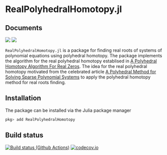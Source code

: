 # RealPolyhedralHomotopy.jl

## Documents
[![](https://img.shields.io/badge/docs-stable-blue.svg)](https://klee669.github.io/RealPolyhedralHomotopy.jl/stable)
[![](https://img.shields.io/badge/docs-dev-blue.svg)](https://klee669.github.io/RealPolyhedralHomotopy.jl/dev)

`RealPolyhedralHomotopy.jl` is a package for finding real roots of systems of polynomial equations using polyhedral homotopy.
The package implements the algorithm for the real polyhedral homotopy establised in [A Polyhedral Homotopy Algorithm For Real Zeros](https://arxiv.org/abs/1910.01957). The idea for the real polyhedral homotopy motivated from the celebrated article [A Polyhedral Method for Solving Sparse Polynomial Systems](https://www.jstor.org/stable/2153370?seq=1) to apply the polyhedral homotopy method for real roots finding.

## Installation

The package can be installed via the Julia package manager
```julia
pkg> add RealPolyhedralHomotopy
```

## Build status
[![Build status (Github Actions)](https://github.com/sylvaticus/MyAwesomePackage.jl/workflows/CI/badge.svg)](https://github.com/sylvaticus/MyAwesomePackage.jl/actions)
[![codecov.io](http://codecov.io/github/sylvaticus/MyAwesomePackage.jl/coverage.svg?branch=main)](http://codecov.io/github/sylvaticus/MyAwesomePackage.jl?branch=main)
